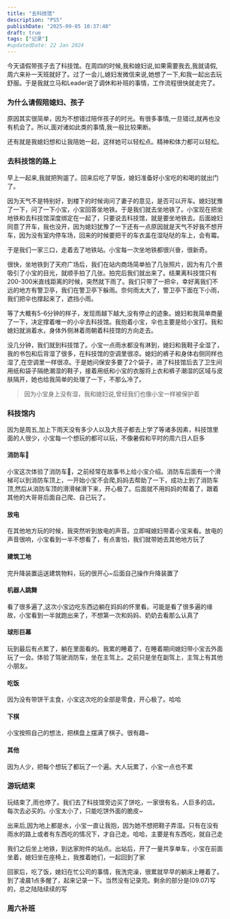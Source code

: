 ```yaml
---
title: "去科技馆"
description: "PS5"
publishDate: "2025-09-05 10:37:48"
draft: true
tags: ["记录"]
#updatedDate: 22 Jan 2024
---
```


今天请假带孩子去了科技馆。在周四的时候,我和媳妇说,如果需要我去,我就请假,周六来补一天班就好了。过了一会儿,媳妇发微信来说,她想了一下,和我一起出去玩舒服。于是我就立马和Leader说了调休和补班的事情，工作流程很快就走完了。


### 为什么请假陪媳妇、孩子
原因其实很简单，因为不想错过陪伴孩子的时光。有很多事情,一旦错过,就再也没有机会了。所以,面对诸如此类的事情,我一般比较果断。

还有就是我媳妇想和让我陪她一起，这样她可以轻松点。精神和体力都可以轻松。

### 去科技馆的路上

早上一起来,我就把狗遛了。回来后吃了早饭，媳妇准备好小宝吃的和喝的就出门了。

因为天气不是特别好，到楼下的时候询问了妻子的意见，是否可以开车。媳妇犹豫了一下，问了一下小宝，小宝回答坐地铁。于是我们就去坐地铁了。小宝现在把坐地铁和去科技馆深度绑定在一起了，只要说去科技馆，就是要坐地铁去。后面媳妇同意了开车，我也没开，因为媳妇犹豫了一下还有一点原因就是天气不好我不想开车，因为没有室内停车场，回来的时候要把干的车衣盖在湿哒哒的车上，会有霉。

于是我们一家三口，走着去了地铁站。小宝每一次坐地铁都很兴奋，很新奇。

很快，坐地铁到了天府广场后，我们在站内商场简单拍了几张照片，因为有几个景吸引了小宝的目光，就顺手拍了几张。拍完后我们就出来了。结果离科技馆只有200-300米直线距离的时候，突然就下雨了。我们只带了一把伞，幸好离我们不远的地方有警卫亭，我们在警卫亭下躲雨。奈何雨太大了，警卫亭下面在下小雨，我们把伞也撑起来了，遮挡小雨。

等了大概有5-6分钟的样子，发现雨越下越大,没有停止的迹象。媳妇和我简单商量了一下，决定撑着唯一的小伞去科技馆。我抱着小宝，伞也主要是给小宝打。我和媳妇就淌着水，身体外侧淋着雨朝着科技馆的方向走去。

没几分钟，我们就到科技馆了。小宝一点雨水都没有淋到，媳妇和我鞋子全湿了，我的书包和后背湿了很多，在科技馆的空调里很凉。媳妇的裤子和身体右侧同样也湿了,在空调里一样很凉。于是她问保安多要了2个袋子，进了科技馆后去了卫生间用纸和袋子隔绝潮湿的鞋子，接着用纸和小宝的衣服将上衣和裤子潮湿的区域与皮肤隔开，她也给我简单的处理了一下，不那么冷了。

> 因为小宝身上没有湿，我和媳妇说,曾经我们也像小宝一样被保护着

### 科技馆内

因为是周五,加上下雨天没有多少人以及大孩子都去上学了等诸多因素，科技馆里面的人很少，小宝每一个想玩的都可以玩，不像暑假和平时的周六日人巨多

#### 消防车🚒
小宝这次体验了消防车🚒，之前经常在故事书上给小宝介绍。消防车后面有一个滑梯可以到消防车顶上，一开始小宝不会爬,妈妈去帮助了一下，成功上到了消防车顶,然后从消防车顶的滑滑梯滑下来，开心极了。后面就不用妈妈的帮着了，跟着其他的大哥哥后面自己爬、自己玩了。

#### 放电
在其他地方玩的时候，我突然听到放电的声音。立即喊媳妇带着小宝来看。放电的声音很响，小宝看到一半不想看了，有点害怕，我们就带她去其他地方玩了

#### 建筑工地
完升降装置运送建筑物料，玩的很开心~后面自己操作升降装置了

#### 机器人跳舞
看了很多遍了,这次小宝边吃东西边躺在妈妈的怀里看。可能是看了很多遍的缘故，小宝看到一半就跑出来了，不想第一次和妈妈、奶奶去看那么认真了

#### 球形巨幕
玩到最后有点累了，躺在里面看的。我累的睡着了，在睡着期间媳妇带小宝去外面玩了一会。体验了驾驶消防车，坐在主驾上。之前只是坐在副驾上，主驾上有其他小朋友。

#### 吃饭
因为没有带饼干主食，小宝这次吃的全部是零食，开心极了。哈哈

#### 下棋
小宝按照自己的想法，把棋盘上摆满了棋子。很有趣~

#### 其他
因为人少，把每个想玩了都玩了一个遍。大人玩累了，小宝一点也不累


### 游玩结束
玩结束了,雨也停了。我们去了科技馆旁边买了饼吃，一家很有名，人巨多的店。每次去必买的。小宝太小了，只能吃饼外面的脆皮~

出来后,因为地上都是水，小宝一直让我抱，因为她不想把鞋子弄湿。只有在没有雨水的路上或者有东西吃的情况下，才自己走。哈哈，主要是有东西吃，就自己走

我们之后坐上地铁，到达家附件的站点。出站后，开了一量共享单车，小宝在前面坐着，媳妇坐在座椅上，我推着她们，一起回到了家

回家后，吃了饭，媳妇在忙公司的事情，我洗完澡，很累就早早的躺床上睡着了。到了凌晨1点多醒了，起来记录一下。当然没有记录完。剩余的部分是(09.07)写的，总之陆陆续续的写







### 周六补班